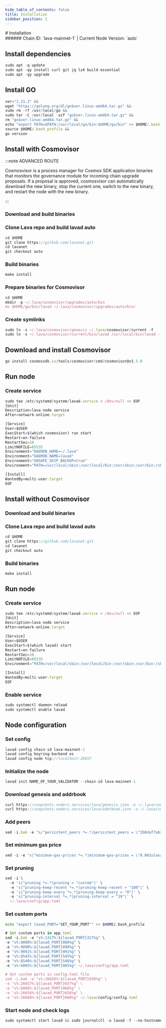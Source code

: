 ```yaml
---
hide_table_of_contents: false
title: Installation
sidebar_position: 2
---
```


<div class="h1-with-icon icon-lava">
# Installation
</div>
###### Chain ID: `lava-mainnet-1` | Current Node Version: `auto`

## Install dependencies

```js
sudo apt -q update
sudo apt -qy install curl git jq lz4 build-essential
sudo apt -qy upgrade
```

## Install GO
```js
ver="1.21.3" &&
wget "https://golang.org/dl/go$ver.linux-amd64.tar.gz" &&
sudo rm -rf /usr/local/go &&
sudo tar -C /usr/local -xzf "go$ver.linux-amd64.tar.gz" &&
rm "go$ver.linux-amd64.tar.gz" &&
echo "export PATH=$PATH:/usr/local/go/bin:$HOME/go/bin" >> $HOME/.bash_profile &&
source $HOME/.bash_profile &&
go version
```

## Install with Cosmovisor
:::note ADVANCED ROUTE

Cosmosvisor is a process manager for Cosmos SDK application binaries that monitors the governance module for incoming chain upgrade proposals. If a proposal is approved, cosmosvisor can automatically download the new binary, stop the current one, switch to the new binary, and restart the node with the new binary.

:::
### Download and build binaries
### Clone Lava repo and build lavad auto
```js
cd $HOME
git clone https://github.com/lavanet.git
cd lavanet
git checkout auto
```

### Build binaries
```js
make install
```
### Prepare binaries for Cosmovisor
```js
cd $HOME
mkdir -p ~/.lava/cosmovisor/upgrades/auto/bin
mv $HOME/go/bin/lavad ~/.lava/cosmovisor/upgrades/auto/bin/
```

### Create symlinks
```js
sudo ln -s ~/.lava/cosmovisor/genesis ~/.lava/cosmovisor/current -f
sudo ln -s ~/.lava/cosmovisor/current/bin/lavad /usr/local/bin/lavad -f
```

## Download and install Cosmovisor
```js
go install cosmossdk.io/tools/cosmovisor/cmd/cosmovisor@v1.5.0
```

## Run node
### Create service
```js
sudo tee /etc/systemd/system/lavad.service > /dev/null << EOF
[Unit]
Description=lava node service
After=network-online.target

[Service]
User=$USER
ExecStart=$(which cosmovisor) run start
Restart=on-failure
RestartSec=10
LimitNOFILE=65535
Environment="DAEMON_HOME=~/.lava"
Environment="DAEMON_NAME=lavad"
Environment="UNSAFE_SKIP_BACKUP=true"
Environment="PATH=/usr/local/sbin:/usr/local/bin:/usr/sbin:/usr/bin:/sbin:/bin:/usr/games:/usr/local/games:/snap/bin:~/.lava/cosmovisor/current/bin"

[Install]
WantedBy=multi-user.target
EOF
```

## Install without Cosmovisor

### Download and build binaries
### Clone Lava repo and build lavad auto
```js
cd $HOME
git clone https://github.com/lavanet.git
cd lavanet
git checkout auto
```

### Build binaries
```js
make install
```

## Run node
### Create service
```js
sudo tee /etc/systemd/system/lavad.service > /dev/null << EOF
[Unit]
Description=lava node service
After=network-online.target

[Service]
User=$USER
ExecStart=$(which lavad) start
Restart=on-failure
RestartSec=10
LimitNOFILE=65535
Environment="PATH=/usr/local/sbin:/usr/local/bin:/usr/sbin:/usr/bin:/sbin:/bin:/usr/games:/usr/local/games:/snap/bin"

[Install]
WantedBy=multi-user.target
EOF
```

### Enable service
```js
sudo systemctl daemon-reload
sudo systemctl enable lavad
```

## Node configuration
### Set config
```js
lavad config chain-id lava-mainnet-1
lavad config keyring-backend os
lavad config node tcp://localhost:26657
```

### Initialize the node
```js
lavad init NAME_OF_YOUR_VALIDATOR --chain-id lava-mainnet-1
```

### Download genesis and addrbook
```js
curl https://snapshots.noders.services/lava/genesis.json -o ~/.lava/config/genesis.json
curl https://snapshots.noders.services/lava/addrbook.json -o ~/.lava/config/addrbook.json
```
### Add peers
```js
sed -i.bak -e "s/^persistent_peers *=.*/persistent_peers = \"2b0daf7ab2976dc5bf2702c0fd3fffad6f62d5e2@lava-rpc.noders.services:19956\"/" ~/.lava/config/config.toml
```

### Set minimum gas price
```js
sed -i -e "s|^minimum-gas-prices *=.*|minimum-gas-prices = \"0.001ulava\"|" ~/.lava/config/app.toml
```
### Set pruning
```js
sed -i \
  -e 's|^pruning *=.*|pruning = "custom"|' \
  -e 's|^pruning-keep-recent *=.*|pruning-keep-recent = "100"|' \
  -e 's|^pruning-keep-every *=.*|pruning-keep-every = "0"|' \
  -e 's|^pruning-interval *=.*|pruning-interval = "19"|' \
  ~/.lava/config/app.toml
```

### Set custom ports

```bash
echo "export lavad_PORT="SET_YOUR_PORT"" >> $HOME/.bash_profile
```

```js
# Set custom ports in app.toml
sed -i.bak -e "s%:1317%:${lavad_PORT}317%g" \
-e "s%:8080%:${lavad_PORT}080%g" \
-e "s%:9090%:${lavad_PORT}090%g" \
-e "s%:9091%:${lavad_PORT}091%g" \
-e "s%:8545%:${lavad_PORT}545%g" \
-e "s%:8546%:${lavad_PORT}546%g" \
-e "s%:6065%:${lavad_PORT}065%g" ~/.lava/config/app.toml

# Set custom ports in config.toml file
sed -i.bak -e "s%:26658%:${lavad_PORT}658%g" \
-e "s%:26657%:${lavad_PORT}657%g" \
-e "s%:6060%:${lavad_PORT}060%g" \
-e "s%:26656%:${lavad_PORT}656%g" \
-e "s%:26660%:${lavad_PORT}660%g" ~/.lava/config/config.toml
```

### Start node and check logs
```js
sudo systemctl start lavad && sudo journalctl -u lavad -f --no-hostname -o cat
```
